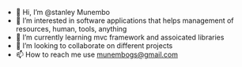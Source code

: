 - 👋 Hi, I’m @stanley Munembo
- 👀 I’m interested in software applications that helps management of resources, human, tools, anything
- 🌱 I’m currently learning mvc framework and assoicated libraries
- 💞️ I’m looking to collaborate on different projects
- 📫 How to reach me use munembogs@gmail.com

<!---
stanleee/stanleee is a ✨ special ✨ repository because its `README.md` (this file) appears on your GitHub profile.
You can click the Preview link to take a look at your changes.
--->
